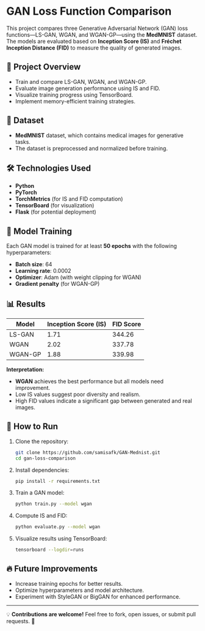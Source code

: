 # GAN Loss Function Comparison

This project compares three Generative Adversarial Network (GAN) loss functions—LS-GAN, WGAN, and WGAN-GP—using the **MedMNIST** dataset. The models are evaluated based on **Inception Score (IS)** and **Fréchet Inception Distance (FID)** to measure the quality of generated images.

## 📌 Project Overview
- Train and compare LS-GAN, WGAN, and WGAN-GP.
- Evaluate image generation performance using IS and FID.
- Visualize training progress using TensorBoard.
- Implement memory-efficient training strategies.

## 📂 Dataset
- **MedMNIST** dataset, which contains medical images for generative tasks.
- The dataset is preprocessed and normalized before training.

## 🛠️ Technologies Used
- **Python**
- **PyTorch**
- **TorchMetrics** (for IS and FID computation)
- **TensorBoard** (for visualization)
- **Flask** (for potential deployment)

## 🚀 Model Training
Each GAN model is trained for at least **50 epochs** with the following hyperparameters:
- **Batch size**: 64
- **Learning rate**: 0.0002
- **Optimizer**: Adam (with weight clipping for WGAN)
- **Gradient penalty** (for WGAN-GP)

## 📊 Results
| Model   | Inception Score (IS) | FID Score |
|---------|---------------------|-----------|
| LS-GAN  | 1.71                | 344.26    |
| WGAN    | 2.02                | 337.78    |
| WGAN-GP | 1.88                | 339.98    |

**Interpretation:**
- **WGAN** achieves the best performance but all models need improvement.
- Low IS values suggest poor diversity and realism.
- High FID values indicate a significant gap between generated and real images.

## 🔧 How to Run
1. Clone the repository:
   ```bash
   git clone https://github.com/samisafk/GAN-Mednist.git
   cd gan-loss-comparison
   ```
2. Install dependencies:
   ```bash
   pip install -r requirements.txt
   ```
3. Train a GAN model:
   ```bash
   python train.py --model wgan
   ```
4. Compute IS and FID:
   ```bash
   python evaluate.py --model wgan
   ```
5. Visualize results using TensorBoard:
   ```bash
   tensorboard --logdir=runs
   ```

## 🔥 Future Improvements
- Increase training epochs for better results.
- Optimize hyperparameters and model architecture.
- Experiment with StyleGAN or BigGAN for enhanced performance.


---

💡 **Contributions are welcome!** Feel free to fork, open issues, or submit pull requests. 🚀


